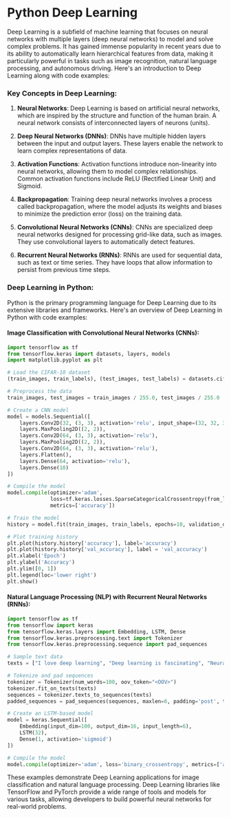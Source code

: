 # Python Deep Learning

Deep Learning is a subfield of machine learning that focuses on neural networks with multiple layers (deep neural networks) to model and solve complex problems. It has gained immense popularity in recent years due to its ability to automatically learn hierarchical features from data, making it particularly powerful in tasks such as image recognition, natural language processing, and autonomous driving. Here's an introduction to Deep Learning along with code examples:

### Key Concepts in Deep Learning:

1. **Neural Networks**: Deep Learning is based on artificial neural networks, which are inspired by the structure and function of the human brain. A neural network consists of interconnected layers of neurons (units).

2. **Deep Neural Networks (DNNs)**: DNNs have multiple hidden layers between the input and output layers. These layers enable the network to learn complex representations of data.

3. **Activation Functions**: Activation functions introduce non-linearity into neural networks, allowing them to model complex relationships. Common activation functions include ReLU (Rectified Linear Unit) and Sigmoid.

4. **Backpropagation**: Training deep neural networks involves a process called backpropagation, where the model adjusts its weights and biases to minimize the prediction error (loss) on the training data.

5. **Convolutional Neural Networks (CNNs)**: CNNs are specialized deep neural networks designed for processing grid-like data, such as images. They use convolutional layers to automatically detect features.

6. **Recurrent Neural Networks (RNNs)**: RNNs are used for sequential data, such as text or time series. They have loops that allow information to persist from previous time steps.

### Deep Learning in Python:

Python is the primary programming language for Deep Learning due to its extensive libraries and frameworks. Here's an overview of Deep Learning in Python with code examples:

#### Image Classification with Convolutional Neural Networks (CNNs):

```python
import tensorflow as tf
from tensorflow.keras import datasets, layers, models
import matplotlib.pyplot as plt

# Load the CIFAR-10 dataset
(train_images, train_labels), (test_images, test_labels) = datasets.cifar10.load_data()

# Preprocess the data
train_images, test_images = train_images / 255.0, test_images / 255.0

# Create a CNN model
model = models.Sequential([
    layers.Conv2D(32, (3, 3), activation='relu', input_shape=(32, 32, 3)),
    layers.MaxPooling2D((2, 2)),
    layers.Conv2D(64, (3, 3), activation='relu'),
    layers.MaxPooling2D((2, 2)),
    layers.Conv2D(64, (3, 3), activation='relu'),
    layers.Flatten(),
    layers.Dense(64, activation='relu'),
    layers.Dense(10)
])

# Compile the model
model.compile(optimizer='adam',
              loss=tf.keras.losses.SparseCategoricalCrossentropy(from_logits=True),
              metrics=['accuracy'])

# Train the model
history = model.fit(train_images, train_labels, epochs=10, validation_data=(test_images, test_labels))

# Plot training history
plt.plot(history.history['accuracy'], label='accuracy')
plt.plot(history.history['val_accuracy'], label = 'val_accuracy')
plt.xlabel('Epoch')
plt.ylabel('Accuracy')
plt.ylim([0, 1])
plt.legend(loc='lower right')
plt.show()
```

#### Natural Language Processing (NLP) with Recurrent Neural Networks (RNNs):

```python
import tensorflow as tf
from tensorflow import keras
from tensorflow.keras.layers import Embedding, LSTM, Dense
from tensorflow.keras.preprocessing.text import Tokenizer
from tensorflow.keras.preprocessing.sequence import pad_sequences

# Sample text data
texts = ["I love deep learning", "Deep learning is fascinating", "Neural networks are powerful"]

# Tokenize and pad sequences
tokenizer = Tokenizer(num_words=100, oov_token="<OOV>")
tokenizer.fit_on_texts(texts)
sequences = tokenizer.texts_to_sequences(texts)
padded_sequences = pad_sequences(sequences, maxlen=6, padding='post', truncating='post')

# Create an LSTM-based model
model = keras.Sequential([
    Embedding(input_dim=100, output_dim=16, input_length=6),
    LSTM(32),
    Dense(1, activation='sigmoid')
])

# Compile the model
model.compile(optimizer='adam', loss='binary_crossentropy', metrics=['accuracy'])
```

These examples demonstrate Deep Learning applications for image classification and natural language processing. Deep Learning libraries like TensorFlow and PyTorch provide a wide range of tools and models for various tasks, allowing developers to build powerful neural networks for real-world problems.
